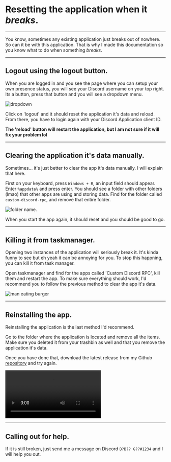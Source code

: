 # Resetting the application when it *breaks*.

- - -

You know, sometimes any existing application just breaks out of nowhere. So can it be with this application.
That is why I made this documentation so you know what to do when something *breaks*.

- - - 

## Logout using the logout button.

When you are logged in and you see the page where you can setup your own presence status, you will
see your Discord username on your top right. Its a button, press that button and you will see a dropdown menu.

![dropdown](https://cdn.discordapp.com/attachments/857190128405184512/886549898697248789/unknown.png)

Click on 'logout' and it should reset the application it's data and reload. From there, you have to login
again with your Discord Application client ID.

**The 'reload' button will restart the application, but I am not sure if it will fix your problem lol**

- - -

## Clearing the application it's data manually.

Sometimes... it's just better to clear the app it's data manually. I will explain that here.

First on your keyboard, press ``Windows + R``, an input field should appear. Enter ``%appdata%`` and press enter.
You should see a folder with other folders (lmao) that other apps are using and storing data. Find for the folder called 
``custom-discord-rpc``, and remove that entire folder.

![folder name](https://cdn.discordapp.com/attachments/857190128405184512/886551601211392000/unknown.png).

When you start the app again, it should reset and you should be good to go.

- - -

## Killing it from taskmanager.

Opening two instances of the application will seriously break it. It's kinda funny to see but eh yeah it can be annoying for you.
To stop this happning, you can kill it from task manager.

Open taskmanager and find for the apps called 'Custom Discord RPC', kill them and restart the app. To make sure everything should work, I'd recommend you to follow the 
previous method to clear the app it's data.

![man eating burger](https://cdn.discordapp.com/attachments/883971111753244682/886552758881239040/844223659417665546.gif)

- - - 

## Reinstalling the app.
Reinstalling the application is the last method I'd recommend. 

Go to the folder where the application is located and remove all the items. Make sure you deleted it from
your trashbin as well and that you remove the application it's data.

Once you have done that, download the latest release from my Github [repository](https://github.com/babahgee/Custom-Discord-Rich-Presence/releases) and try again.

![shitpost](https://cdn.discordapp.com/attachments/883971111753244682/886356498794565632/DDLVID.COM-1430315798502023170.mp4)

- - -
## Calling out for help.

If it is still broken, just send me a message on Discord ``B?B?? G??#1234`` and I will help you out.